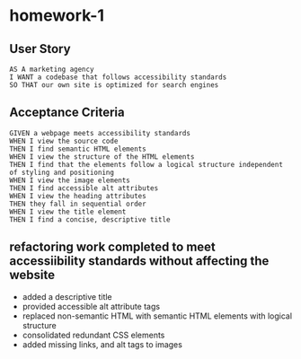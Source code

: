 # homework-1


## User Story

```
AS A marketing agency
I WANT a codebase that follows accessibility standards
SO THAT our own site is optimized for search engines
```

## Acceptance Criteria

```
GIVEN a webpage meets accessibility standards
WHEN I view the source code
THEN I find semantic HTML elements
WHEN I view the structure of the HTML elements
THEN I find that the elements follow a logical structure independent of styling and positioning
WHEN I view the image elements
THEN I find accessible alt attributes
WHEN I view the heading attributes
THEN they fall in sequential order
WHEN I view the title element
THEN I find a concise, descriptive title
```

## refactoring work completed to meet accessiibility standards without affecting the website 

- added a descriptive title 
- provided accessible alt attribute tags  
- replaced non-semantic HTML with semantic HTML elements with logical structure 
- consolidated redundant CSS elements 
- added missing links, and alt tags to images

